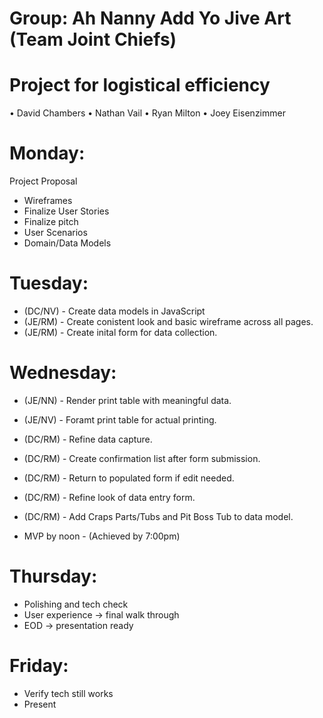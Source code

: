 # Group: Ah Nanny Add Yo Jive Art (Team Joint Chiefs)

# Project for logistical efficiency
•	David Chambers
•	Nathan Vail
•	Ryan Milton
•	Joey Eisenzimmer

# Monday:
Project Proposal
- Wireframes
-	Finalize User Stories
-	Finalize pitch
- User Scenarios
-	Domain/Data Models

# Tuesday:
-	(DC/NV) - Create data models in JavaScript
- (JE/RM) - Create conistent look and basic wireframe across all pages.
- (JE/RM) - Create inital form for data collection.

# Wednesday:
-	(JE/NN) - Render print table with meaningful data.
- (JE/NV) - Foramt print table for actual printing.
- (DC/RM) - Refine data capture.
- (DC/RM) - Create confirmation list after form submission.
- (DC/RM) - Return to populated form if edit needed.
- (DC/RM) - Refine look of data entry form.
- (DC/RM) - Add Craps Parts/Tubs and Pit Boss Tub to data model.

-	MVP by noon - (Achieved by 7:00pm)

# Thursday:
-	Polishing and tech check
-	User experience -> final walk through
-	EOD -> presentation ready

# Friday:
-	Verify tech still works
-	Present
